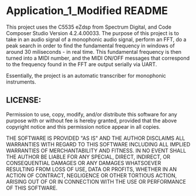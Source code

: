# Application_1_Modified README

This project uses the C5535 eZdsp from Spectrum Digital, and Code Composer Studio Version 4.2.4.00033. 
The purpose of this project is to take in an audio signal of a monophonic audio signal, perform an FFT, 
do a peak search in order to find the fundamental frequency in windows of around 30 miliseconds - in real time. This fundamental frequency
is then turned into a MIDI number, and the MIDI ON/OFF messages that correspond to the frequency found in the FFT are output
serially via UART. 

Essentially, the project is an automatic transcriber for monophonic instruments. 

LICENSE:
--------
Permission to use, copy, modify, and/or distribute this software for any 
purpose with or without fee is hereby granted, provided that the above 
copyright notice and this permission notice appear in all copies.

THE SOFTWARE IS PROVIDED "AS IS" AND THE AUTHOR DISCLAIMS ALL WARRANTIES 
WITH REGARD TO THIS SOFTWARE INCLUDING ALL IMPLIED WARRANTIES OF 
MERCHANTABILITY AND FITNESS. IN NO EVENT SHALL THE AUTHOR BE LIABLE FOR ANY 
SPECIAL, DIRECT, INDIRECT, OR CONSEQUENTIAL DAMAGES OR ANY DAMAGES WHATSOEVER 
RESULTING FROM LOSS OF USE, DATA OR PROFITS, WHETHER IN AN ACTION OF CONTRACT, 
NEGLIGENCE OR OTHER TORTIOUS ACTION, ARISING OUT OF OR IN CONNECTION WITH THE 
USE OR PERFORMANCE OF THIS SOFTWARE.





